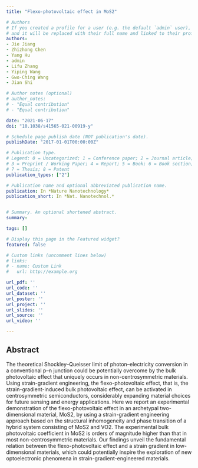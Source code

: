 ```yaml
---
title: "Flexo-photovoltaic effect in MoS2"

# Authors
# If you created a profile for a user (e.g. the default `admin` user), write the username (folder name) here 
# and it will be replaced with their full name and linked to their profile.
authors:
- Jie Jiang
- Zhizhong Chen
- Yang Hu
- admin
- Lifu Zhang
- Yiping Wang
- Gwo-Ching Wang
- Jian Shi

# Author notes (optional)
# author_notes:
# - "Equal contribution"
# - "Equal contribution"

date: "2021-06-17"
doi: "10.1038/s41565-021-00919-y"

# Schedule page publish date (NOT publication's date).
publishDate: "2017-01-01T00:00:00Z"

# Publication type.
# Legend: 0 = Uncategorized; 1 = Conference paper; 2 = Journal article;
# 3 = Preprint / Working Paper; 4 = Report; 5 = Book; 6 = Book section;
# 7 = Thesis; 8 = Patent
publication_types: ["2"]

# Publication name and optional abbreviated publication name.
publication: In *Nature Nanotechnology*
publication_short: In *Nat. Nanotechnol.*


# Summary. An optional shortened abstract.
summary:

tags: []

# Display this page in the Featured widget?
featured: false

# Custom links (uncomment lines below)
# links:
# - name: Custom Link
#   url: http://example.org

url_pdf: ''
url_code: ''
url_dataset: ''
url_poster: ''
url_project: ''
url_slides: ''
url_source: ''
url_video: ''

---
```

## Abstract
The theoretical Shockley–Queisser limit of photon–electricity conversion in a conventional p–n junction could be potentially overcome by the bulk photovoltaic effect that uniquely occurs in non-centrosymmetric materials. Using strain-gradient engineering, the flexo-photovoltaic effect, that is, the strain-gradient-induced bulk photovoltaic effect, can be activated in centrosymmetric semiconductors, considerably expanding material choices for future sensing and energy applications. Here we report an experimental demonstration of the flexo-photovoltaic effect in an archetypal two-dimensional material, MoS2, by using a strain-gradient engineering approach based on the structural inhomogeneity and phase transition of a hybrid system consisting of MoS2 and VO2. The experimental bulk photovoltaic coefficient in MoS2 is orders of magnitude higher than that in most non-centrosymmetric materials. Our findings unveil the fundamental relation between the flexo-photovoltaic effect and a strain gradient in low-dimensional materials, which could potentially inspire the exploration of new optoelectronic phenomena in strain-gradient-engineered materials.